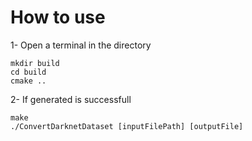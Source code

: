 # How to use 

1- Open a terminal in the directory

	mkdir build
	cd build
	cmake ..

2- If generated is successfull

	make
	./ConvertDarknetDataset [inputFilePath] [outputFile]
